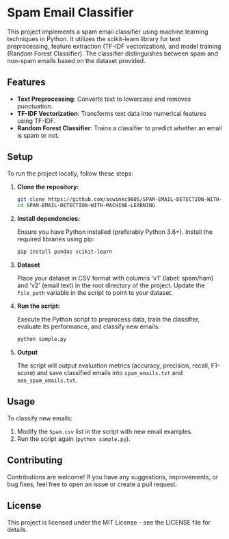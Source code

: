 # Spam Email Classifier

This project implements a spam email classifier using machine learning techniques in Python. It utilizes the scikit-learn library for text preprocessing, feature extraction (TF-IDF vectorization), and model training (Random Forest Classifier). The classifier distinguishes between spam and non-spam emails based on the dataset provided.

## Features

- **Text Preprocessing**: Converts text to lowercase and removes punctuation.
- **TF-IDF Vectorization**: Transforms text data into numerical features using TF-IDF.
- **Random Forest Classifier**: Trains a classifier to predict whether an email is spam or not.

## Setup

To run the project locally, follow these steps:

1. **Clone the repository:**

   ```bash
   git clone https://github.com/aswinkc9605/SPAM-EMAIL-DETECTION-WITH-MACHINE-LEARNING.git
   cd SPAM-EMAIL-DETECTION-WITH-MACHINE-LEARNING
   ```

2. **Install dependencies:**

   Ensure you have Python installed (preferably Python 3.6+). Install the required libraries using pip:

   ```bash
   pip install pandas scikit-learn
   ```

3. **Dataset**

   Place your dataset in CSV format with columns 'v1' (label: spam/ham) and 'v2' (email text) in the root directory of the project. Update the `file_path` variable in the script to point to your dataset.

4. **Run the script:**

   Execute the Python script to preprocess data, train the classifier, evaluate its performance, and classify new emails:

   ```bash
   python sample.py
   ```

5. **Output**

   The script will output evaluation metrics (accuracy, precision, recall, F1-score) and save classified emails into `spam_emails.txt` and `non_spam_emails.txt`.

## Usage

To classify new emails:

1. Modify the `Spam.csv` list in the script with new email examples.
2. Run the script again (`python sample.py`).

## Contributing

Contributions are welcome! If you have any suggestions, improvements, or bug fixes, feel free to open an issue or create a pull request.

## License

This project is licensed under the MIT License - see the LICENSE file for details.


